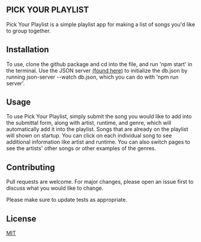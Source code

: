 ## PICK YOUR PLAYLIST

Pick Your Playlist is a simple playlist app for making a list of songs you'd like to group together.

## Installation

To use, clone the github package and cd into the file, and run 'npm start' in the terminal. Use the JSON server [(found here)](https://www.npmjs.com/package/json-server) to initialize the db.json by running json-server --watch db.json, which you can do with 'npm run server'.

## Usage

To use Pick Your Playlist, simply submit the song you would like to add into the submittal form, along with artist, runtime, and genre, which will automatically add it into the playlist. Songs that are already on the playlist will shown on startup. You can click on each individual song to see additional information like artist and runtime. You can also switch pages to see the artists' other songs or other examples of the genres.

## Contributing

Pull requests are welcome. For major changes, please open an issue first
to discuss what you would like to change.

Please make sure to update tests as appropriate.

## License

[MIT](https://choosealicense.com/licenses/mit/)